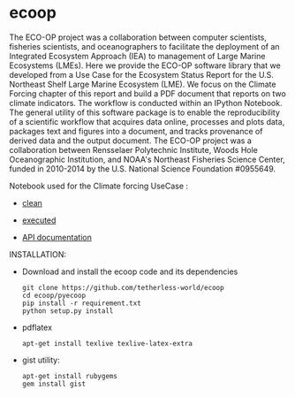 ecoop
=====

The ECO-OP project was a collaboration between computer scientists,  fisheries scientists, and oceanographers to facilitate the deployment of  an Integrated Ecosystem Approach (IEA) to management of Large Marine  Ecosystems (LMEs). Here we provide the ECO-OP software library that we  developed from a Use Case for the Ecosystem Status Report for the U.S.  Northeast Shelf Large Marine Ecosystem (LME). We focus on the Climate  Forcing chapter of this report and build a PDF document that reports on  two climate indicators. The workflow is conducted within an IPython  Notebook. The general utility of this software package is to enable the  reproducibility of a scientific workflow that acquires data online,  processes and plots data, packages text and figures into a document, and  tracks provenance of derived data and the output document. The ECO-OP  project was a collaboration between Rensselaer Polytechnic  Institute, Woods Hole Oceanographic Institution, and NOAA's Northeast  Fisheries Science Center, funded in 2010-2014 by the U.S. National Science Foundation #0955649.


Notebook used for the  Climate forcing UseCase :


- [clean](http://nbviewer.ipython.org/urls/raw.githubusercontent.com/epifanio/ecoop-1/master/pyecoop/notebook/ESR_Test.ipynb?create=1)

- [executed](http://nbviewer.ipython.org/urls/raw.githubusercontent.com/epifanio/ecoop-1/master/pyecoop/notebook/ESR_Test_executed.ipynb?create=1)

- [API documentation](http://www.epinux.com/shared/pyecoop_doc/)

INSTALLATION:

* Download and install the ecoop code and its dependencies
    
    ```
    git clone https://github.com/tetherless-world/ecoop
    cd ecoop/pyecoop
    pip install -r requirement.txt
    python setup.py install
    ```

*  pdflatex<br>

    ```
    apt-get install texlive texlive-latex-extra      
    ```
      
* gist utility:

    ```
    apt-get install rubygems
    gem install gist
    ```
